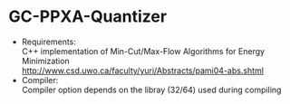 # GC-PPXA-Quantizer

* Requirements:<br />
C++ implementation of Min-Cut/Max-Flow Algorithms for Energy Minimization <br />
http://www.csd.uwo.ca/faculty/yuri/Abstracts/pami04-abs.shtml
* Compiler:<br />
Compiler option depends on the libray (32/64) used during compiling
